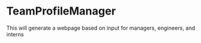 # TeamProfileManager
This will generate a webpage based on input for managers, engineers, and interns
